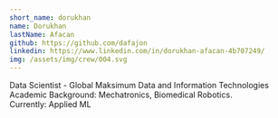 ```yaml
---
short_name: dorukhan
name: Dorukhan
lastName: Afacan
github: https://github.com/dafajon
linkedin: https://www.linkedin.com/in/dorukhan-afacan-4b707249/
img: /assets/img/crew/004.svg
---
```


Data Scientist - Global Maksimum Data and Information Technologies
<br/>
Academic Background: Mechatronics, Biomedical Robotics.
<br/>
Currently: Applied ML
